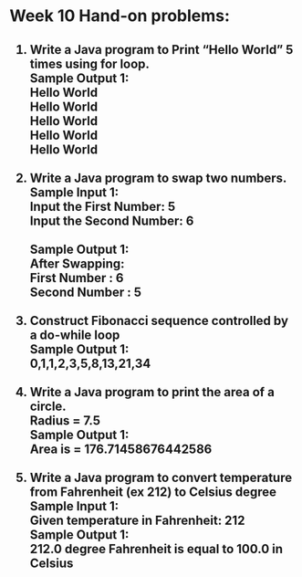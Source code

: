 <h1>Week 10 Hand-on problems:<h2>
 <ol>
  <li>
    Write a Java program to Print “Hello World” 5 times using for loop.<br>
Sample Output 1:<br>
Hello World<br>
Hello World<br>
Hello World<br>
Hello World<br>
Hello World<br><br>
   </li>
   <li>
     Write a Java program to swap two numbers.<br>
Sample Input 1:<br>
Input the First Number: 5<br>
Input the Second Number: 6<br><br>
Sample Output 1:<br>
After Swapping:<br>
First Number : 6<br>
Second Number : 5<br><br>
   </li>
   <li>
     Construct Fibonacci sequence controlled by a do-while loop<br>
Sample Output 1:<br>
0,1,1,2,3,5,8,13,21,34<br><br>
   </li>
   <li>
     Write a Java program to print the area of a circle.<br>
Radius = 7.5<br>
Sample Output 1:<br>
Area is = 176.71458676442586<br><br>
   </li>
   <li>
     Write a Java program to convert temperature from Fahrenheit (ex 212) to Celsius degree<br>
Sample Input 1:<br>
     Given temperature in Fahrenheit: 212<br>
Sample Output 1:<br>
212.0 degree Fahrenheit is equal to 100.0 in Celsius<br><br>
   </li>
   </ol>
